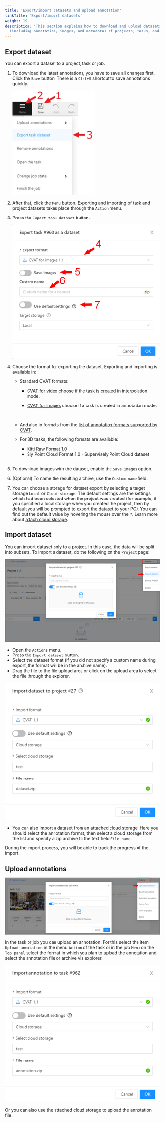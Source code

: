 ```yaml
---
title: 'Export/import datasets and upload annotation'
linkTitle: 'Export/import datasets'
weight: 19
description: 'This section explains how to download and upload datasets
  (including annotation, images, and metadata) of projects, tasks, and jobs.'
---
```


## Export dataset

You can export a dataset to a project, task or job.

1. To download the latest annotations, you have to save all changes first.
   Сlick the `Save` button. There is a `Ctrl+S` shortcut to save annotations quickly.

   ![](/images/image028.jpg)

1. After that, сlick the `Menu` button.
   Exporting and importing of task and project datasets takes place through the `Action` menu.
1. Press the `Export task dataset` button.

   ![](/images/image225.jpg)

1. Choose the format for exporting the dataset. Exporting and importing is available in:
   - Standard CVAT formats:
     - [CVAT for video](/docs/manual/advanced/xml_format/#interpolation)
       choose if the task is created in interpolation mode.
     - [CVAT for images](/docs/manual/advanced/xml_format/#annotation)
       choose if a task is created in annotation mode.

       <br>
   - And also in formats from the [list of annotation formats supported by CVAT](/docs/manual/advanced/formats/).

   - For 3D tasks, the following formats are available:
     - [Kitti Raw Format 1.0](http://www.cvlibs.net/datasets/kitti/raw_data.php)
     - Sly Point Cloud Format 1.0  - Supervisely Point Cloud dataset

   <br>
1. To download images with the dataset, enable the `Save images` option.
1. (Optional) To name the resulting archive, use the `Custom name` field.
1. You can choose a storage for dataset export by selecting a target storage `Local` or `Cloud storage`.
   The default settings are the settings which had been selected when the project was created
   (for example, if you specified a local storage when you created the project,
   then by default you will be prompted to export the dataset to your PC).
   You can find out the default value by hovering the mouse over the `?`.
   Learn more about [attach cloud storage](/docs/manual/basics/attach-cloud-storage/).

## Import dataset

You can import dataset only to a project. In this case, the data will be split into subsets.
To import a dataset, do the following on the `Project` page:

![](/images/image238.jpg)

- Open the `Actions` menu.
- Press the `Import dataset` button.
- Select the dataset format (if you did not specify a custom name during export,
  the format will be in the archive name).
- Drag the file to the file upload area or click on the upload area to select the file through the explorer.

![](/images/image250.jpg)

- You can also import a dataset from an attached cloud storage.
  Here you should select the annotation format, then select a cloud storage from the list
  and specify a zip archive to the text field `File name`.

During the import process, you will be able to track the progress of the import.

## Upload annotations

![](/images/image251.jpg)

In the task or job you can upload an annotation. For this select the item `Upload annotation`
in the menu `Action` of the task or in the job `Menu` on the `Top panel` select the format in which you plan
to upload the annotation and select the annotation file or archive via explorer.

![](/images/image252.jpg)

Or you can also use the attached cloud storage to upload the annotation file.

